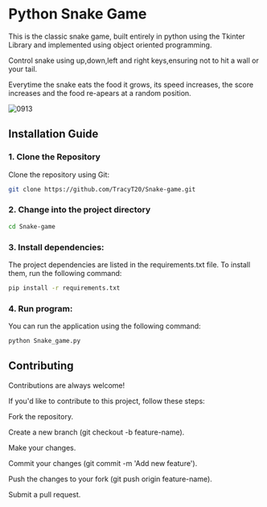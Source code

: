 # Python Snake Game

This is the classic snake game, built entirely in python using the Tkinter Library and implemented using object oriented programming.

Control snake using up,down,left and right keys,ensuring not to hit a wall or your tail.

Everytime the snake eats the food it grows, its speed increases, the score increases and the food re-apears at a random position.

![0913](https://github.com/user-attachments/assets/7987cb7a-3d14-4445-b227-631ccb880d0c)


## Installation Guide
### 1. Clone the Repository
Clone the repository using Git:

```bash
git clone https://github.com/TracyT20/Snake-game.git

```

### 2. Change into the project directory

```bash
cd Snake-game
```
### 3. Install dependencies:
The project dependencies are listed in the requirements.txt file. To install them, run the following command:

```bash
pip install -r requirements.txt
```

### 4. Run program:
You can run the application using the following command:

```bash
python Snake_game.py
```
## Contributing
Contributions are always welcome!

If you'd like to contribute to this project, follow these steps:

Fork the repository.

Create a new branch (git checkout -b feature-name).

Make your changes.

Commit your changes (git commit -m 'Add new feature').

Push the changes to your fork (git push origin feature-name).

Submit a pull request.

